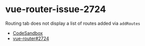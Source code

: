 # vue-router-issue-2724

Routing tab does not display a list of routes added via `addRoutes`

* [CodeSandbox](https://codesandbox.io/s/github/maxim-usikov/vue-router-issue-2724/tree/master/)
* [vue-router#2724](https://github.com/vuejs/vue-router/issues/2724)
